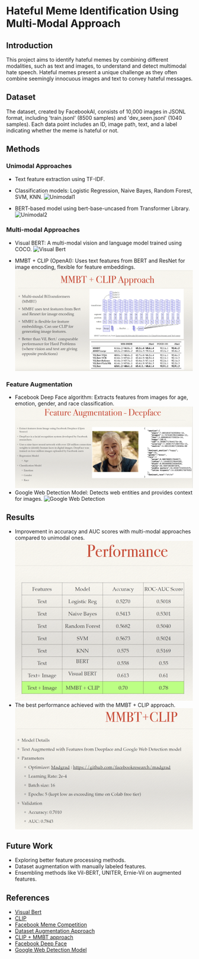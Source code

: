 # Hateful Meme Identification Using Multi-Modal Approach

## Introduction
This project aims to identify hateful memes by combining different modalities, such as text and images, to understand and detect multimodal hate speech. Hateful memes present a unique challenge as they often combine seemingly innocuous images and text to convey hateful messages.

## Dataset
The dataset, created by FacebookAI, consists of 10,000 images in JSONL format, including 'train.jsonl' (8500 samples) and 'dev_seen.jsonl' (1040 samples). Each data point includes an ID, image path, text, and a label indicating whether the meme is hateful or not.

## Methods
### Unimodal Approaches
- Text feature extraction using TF-IDF.
- Classification models: Logistic Regression, Naive Bayes, Random Forest, SVM, KNN.
![Unimodal1](img/unimodal1.png)

- BERT-based model using bert-base-uncased from Transformer Library.
![Unimodal2](img/unimodal2.png)

### Multi-modal Approaches
- Visual BERT: A multi-modal vision and language model trained using COCO.
![Visual Bert](img/Visual_bert.png)

- MMBT + CLIP (OpenAI): Uses text features from BERT and ResNet for image encoding, flexible for feature embeddings.
![MMBT CLIP](img/mmbt-clip.png)

### Feature Augmentation
- Facebook Deep Face algorithm: Extracts features from images for age, emotion, gender, and race classification.
![Deepface](img/deepface.png)
- Google Web Detection Model: Detects web entities and provides context for images.
![Google Web Detection](img/Google_web_detection.png)

## Results
- Improvement in accuracy and AUC scores with multi-modal approaches compared to unimodal ones.
![Results](img/Results.png)
- The best performance achieved with the MMBT + CLIP approach.
![MMBT_CLIP](img/mmbt+clip_results.png)

## Future Work
- Exploring better feature processing methods.
- Dataset augmentation with manually labeled features.
- Ensembling methods like Vil-BERT, UNITER, Ernie-Vil on augmented features.

## References

- [Visual Bert](https://arxiv.org/abs/1908.03557)
- [CLIP](https://openai.com/research/clip) 
- [Facebook Meme Competition](https://ai.meta.com/blog/hateful-memes-challenge-and-data-set/)
- [Dataset Augmentation Approach](https://github.com/dsfsi/textaugment#eda-easy-data-augmentation-techniques-for-boosting-performance-on-text-classification-tasks)
- [CLIP + MMBT approach](https://towardsdatascience.com/how-to-get-high-score-using-mmbt-and-clip-in-hateful-memes-competition-90bfa65cb117)
- [Facebook Deep Face](https://research.facebook.com/publications/deepface-closing-the-gap-to-human-level-performance-in-face-verification/)
- [Google Web Detection Model](https://cloud.google.com/vision/docs/detecting-web)
